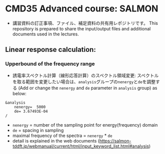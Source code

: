 # CMD35 Advanced course: SALMON

* 講習資料の訂正事項、ファイル、補足資料の共有用レポジトリです。
This repository is prepared to share the input/output files and additional documents used in the lectures.

## Linear response calculation:
### Upperbound of the frequency range

* 誘電率スペクトル計算（線形応答計算）のスペクトル領域変更: 
スペクトルを取る範囲を変更したい場合は、`analysis`グループの`nenergy`と`de`を調整する
(Add or change the `nenergy` and `de` parameter in `analysis` group) as below:
```
&analysis
    nenergy=  5000
    de= 3.67493E-04
/
```
* `nenergy` = number of the sampling point for energy(frequency) domain
* `de` = spacing in sampling
* maximal frequency of the spectra = `nenergy` * `de`
* detail is explained in the web documents (https://salmon-tddft.jp/webmanual/current/html/input_keyword_list.html#analysis)
